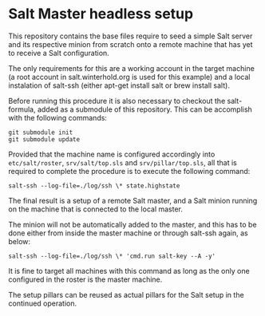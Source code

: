 # Salt Master headless setup

This repository contains the base files require to seed a simple Salt server
and its respective minion from scratch onto a remote machine that has yet
to receive a Salt configuration.

The only requirements for this are a working account in the target machine
(a root account in salt.winterhold.org is used for this example) and a local
instalation of salt-ssh (either apt-get install salt or brew install salt).

Before running this procedure it is also necessary to checkout the salt-formula,
added as a submodule of this repository. This can be accomplish with the following
commands:

```shell
git submodule init
git submodule update
```

Provided that the machine name is configured accordingly into `etc/salt/roster`, 
`srv/salt/top.sls` and `srv/pillar/top.sls`, all that is required to complete
the procedure is to execute the following command:

```shell
salt-ssh --log-file=./log/ssh \* state.highstate
```

The final result is a setup of a remote Salt master, and a Salt minion running
on the machine that is connected to the local master. 

The minion will not be automatically added to the master, and this has to be done
either from inside the master machine or through salt-ssh again, as below:

```shell
salt-ssh --log-file=./log/ssh \* 'cmd.run salt-key --A -y'
```

It is fine to target all machines with this command as long as the only one
configured in the roster is the master machine.  

The setup pillars can be reused as actual pillars for the Salt setup in the
continued operation.

